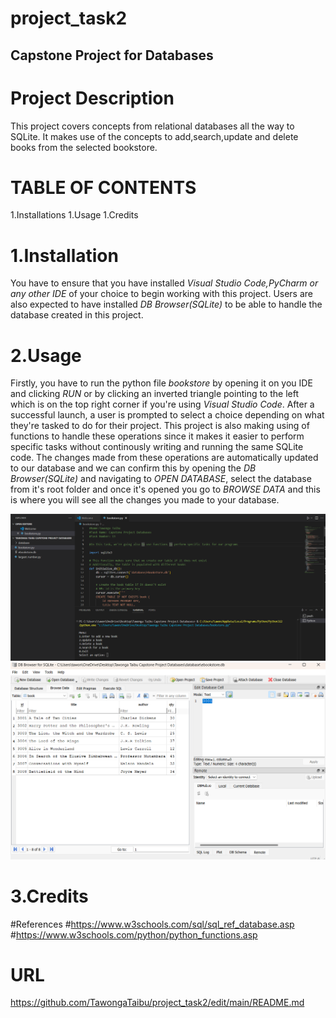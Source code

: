 # project_task2
## Capstone Project for Databases

# Project Description
This project covers concepts from relational databases all the way to SQLite.
It makes use of the concepts to add,search,update and delete books from the
selected bookstore.

# TABLE OF CONTENTS 
1.Installations
1.Usage
1.Credits

# 1.Installation

You have to ensure that you have installed *Visual Studio Code,PyCharm or any other IDE* of
your choice to begin working with this project. Users are also expected to have installed 
*DB Browser(SQLite)* to be able to handle the database created in this project. 

# 2.Usage

Firstly, you have to run the python file *bookstore* by opening it on you IDE and clicking 
*RUN* or by clicking an inverted triangle pointing to the left which is on the top right corner
if you're using *Visual Studio Code*. After a successful launch, a user is prompted to select a choice 
depending on what they're tasked to do for their project. This project is also making using of 
functions to handle these operations since it makes it easier to perform specific tasks without 
continously writing and running the same SQLite code. The changes made from these operations are automatically
updated to our database and we can confirm this by opening the *DB Browser(SQLite)* and navigating to *OPEN DATABASE*,
select the database from it's root folder and once it's opened you go to *BROWSE DATA* and this is where you
will see all the changes you made to your database.

![Python Screenshot](https://github.com/TawongaTaibu/project_task2/blob/main/readme.png)
![DB Browser(SQLite) Screenshot](https://github.com/TawongaTaibu/project_task2/blob/main/readme2.png)

# 3.Credits
#References
#https://www.w3schools.com/sql/sql_ref_database.asp
#https://www.w3schools.com/python/python_functions.asp

# URL
https://github.com/TawongaTaibu/project_task2/edit/main/README.md






